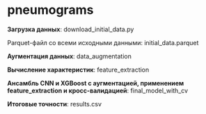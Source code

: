# pneumograms

**Загрузка данных**: download_initial_data.py

Parquet-файл со всеми исходными данными: initial_data.parquet

**Аугментация данных**: data_augmentation

**Вычисление характеристик**: feature_extraction

**Ансамбль CNN и XGBoost с аугментацией, применением feature_extraction и кросс-валидацией**: final_model_with_cv

**Итоговые точности**: results.csv
